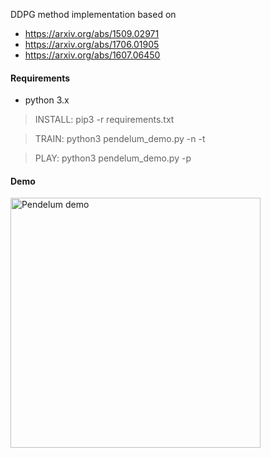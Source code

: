 

DDPG method implementation based on
  * https://arxiv.org/abs/1509.02971
  * https://arxiv.org/abs/1706.01905
  * https://arxiv.org/abs/1607.06450

#### Requirements
  * python 3.x

> INSTALL: pip3 -r requirements.txt

> TRAIN: python3 pendelum\_demo.py -n -t

> PLAY: python3 pendelum\_demo.py -p


#### Demo
<a href="https://giphy.com/gifs/pPhC9JJAvIOK3gfnz9"> <img width=400px src="https://media.giphy.com/media/pPhC9JJAvIOK3gfnz9/giphy.gif" title="Pendelum demo"/></a>
